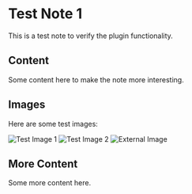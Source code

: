 # Test Note 1

This is a test note to verify the plugin functionality.

## Content

Some content here to make the note more interesting.

## Images

Here are some test images:

![Test Image 1](image1.png)
![Test Image 2](subfolder/image2.jpg)
![External Image](https://example.com/external.png)

## More Content

Some more content here.
